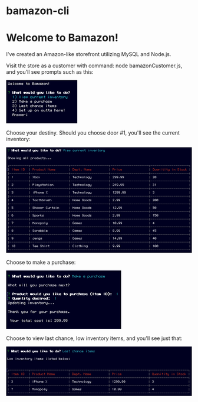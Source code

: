 # bamazon-cli


# Welcome to Bamazon! 

I've created an Amazon-like storefront utilizing MySQL and Node.js. 

Visit the store as a customer with command: node bamazonCustomer.js, and you'll see prompts such as this:

![Image of Welcome to Bamazon!](https://github.com/drmulr/bamazon-cli/blob/master/assets/images/welcomeShot.png)

Choose your destiny. Should you choose door #1, you'll see the current inventory:

![Image of Current Inventory](https://github.com/drmulr/bamazon-cli/blob/master/assets/images/currInventoryShot.png)

Choose to make a purchase:

![Image of Make Purchase](https://github.com/drmulr/bamazon-cli/blob/master/assets/images/purchaseShot.png)

Choose to view last chance, low inventory items, and you'll see just that:

![Image of Low Inventory](https://github.com/drmulr/bamazon-cli/blob/master/assets/images/lowInventoryShot.png)



